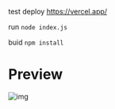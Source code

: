
test deploy https://vercel.app/

run `node index.js`

buid `npm install`
# Preview

![img](https://cdn.discordapp.com/attachments/1335597135202353224/1382981854386192515/20250613_141551.jpg?ex=684d21b8&is=684bd038&hm=9c94d7c330243afd0316928c4fdc1d771ce322a6b608a2f9ff46a2943a714ff4&&)
